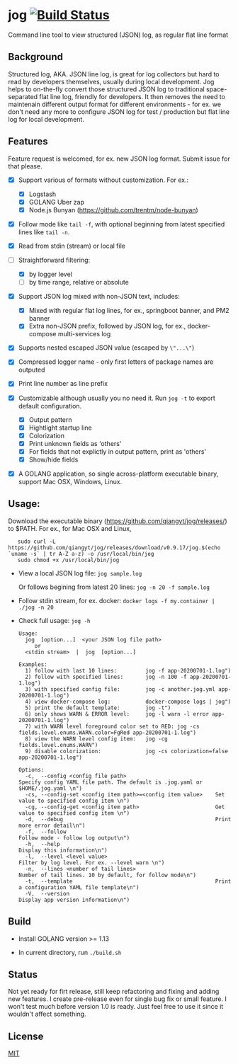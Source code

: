 # jog [![Build Status](https://travis-ci.org/qiangyt/jog.svg?branch=master)](https://travis-ci.org/qiangyt/jog)
Command line tool to view structured (JSON) log, as regular flat line format


## Background

Structured log, AKA. JSON line log, is great for log collectors but hard to read by developers themselves, usually during local development. Jog helps to on-the-fly convert those structured JSON log to traditional space-separated flat line log, friendly for developers. It then removes the need to maintenain different output format for different environments - for ex. we don't need any more to configure JSON log for test / production but flat line log for local development.

## Features

   Feature request is welcomed, for ex. new JSON log format. Submit issue for that please.

   - [x] Support various of formats without customization. For ex.:
      - [x] Logstash
      - [x] GOLANG Uber zap
      - [x] Node.js Bunyan (https://github.com/trentm/node-bunyan)

   - [x] Follow mode like `tail -f`, with optional beginning from latest specified lines like `tail -n`.

   - [x] Read from stdin (stream) or local file

   - [ ] Straightforward filtering:
      - [x] by logger level
      - [ ] by time range, relative or absolute

   - [x] Support JSON log mixed with non-JSON text, includes:
      - [x] Mixed with regular flat log lines, for ex., springboot banner, and PM2 banner
      - [x] Extra non-JSON prefix, followed by JSON log, for ex., docker-compose multi-services log

   - [x] Supports nested escaped JSON value (escaped by `\"...\"`)

   - [x] Compressed logger name - only first letters of package names are outputed

   - [x] Print line number as line prefix

   - [x] Customizable although usually you no need it. Run `jog -t` to export default configuration.
      - [x] Output pattern
      - [x] Hightlight startup line
      - [x] Colorization
      - [x] Print unknown fields as 'others'
      - [x] For fields that not explictly in output pattern, print as 'others'
      - [x] Show/hide fields

   - [x] A GOLANG application, so single across-platform executable binary, support Mac OSX, Windows, Linux.

## Usage:
  Download the executable binary (https://github.com/qiangyt/jog/releases/) to $PATH. For ex., for Mac OSX and Linux,

  ```shell
     sudo curl -L https://github.com/qiangyt/jog/releases/download/v0.9.17/jog.$(echo `uname -s` | tr A-Z a-z) -o /usr/local/bin/jog
     sudo chmod +x /usr/local/bin/jog
  ```

   * View a local JSON log file: `jog sample.log`

     Or follows begining from latest 20 lines: `jog -n 20 -f sample.log`

   * Follow stdin stream, for ex. docker: `docker logs -f my.container | ./jog -n 20`

   * Check full usage: `jog -h`

      ```
      Usage:
        jog  [option...]  <your JSON log file path>
           or
        <stdin stream>  |  jog  [option...]

      Examples:
        1) follow with last 10 lines:         jog -f app-20200701-1.log")
        2) follow with specified lines:       jog -n 100 -f app-20200701-1.log")
        3) with specified config file:        jog -c another.jog.yml app-20200701-1.log")
        4) view docker-compose log:           docker-compose logs | jog")
        5) print the default template:        jog -t")
        6) only shows WARN & ERROR level:     jog -l warn -l error app-20200701-1.log")
        7) with WARN level foreground color set to RED: jog -cs fields.level.enums.WARN.color=FgRed app-20200701-1.log")
        8) view the WARN level config item:   jog -cg fields.level.enums.WARN")
        9) disable colorization:              jog -cs colorization=false app-20200701-1.log")

      Options:
        -c,  --config <config file path>                            Specify config YAML file path. The default is .jog.yaml or $HOME/.jog.yaml \n")
        -cs, --config-set <config item path>=<config item value>    Set value to specified config item \n")
        -cg, --config-get <config item path>                        Get value to specified config item \n")
        -d,  --debug                                                Print more error detail\n")
        -f,  --follow                                               Follow mode - follow log output\n")
        -h,  --help                                                 Display this information\n")
        -l,  --level <level value>                                  Filter by log level. For ex. --level warn \n")
        -n,  --lines <number of tail lines>                         Number of tail lines. 10 by default, for follow mode\n")
        -t,  --template                                             Print a configuration YAML file template\n")
        -V,  --version                                              Display app version information\n")
     ```

## Build

   *  Install GOLANG version >= 1.13

   *  In current directory, run `./build.sh`

## Status

   Not yet ready for firt release, still keep refactoring and fixing and adding new features. I create pre-release even for single bug fix or small feature. I won't test much before version 1.0 is ready.
   Just feel free to use it since it wouldn't affect something.

## License

[MIT](/LICENSE)
